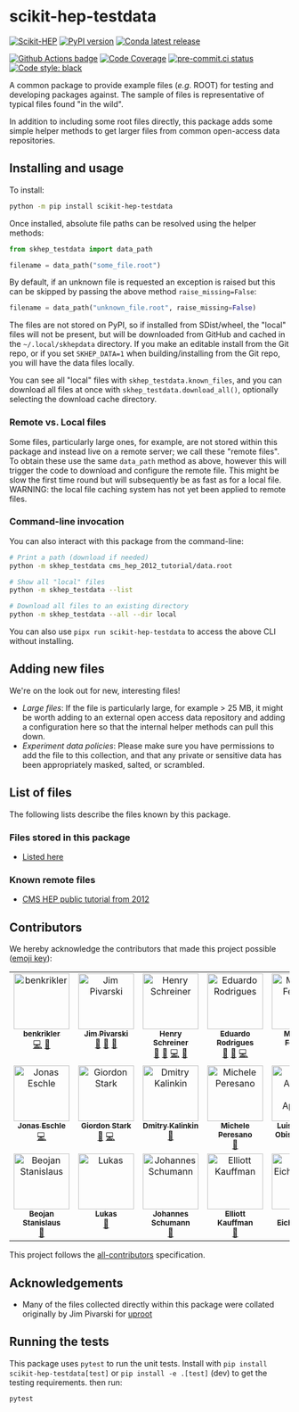 # scikit-hep-testdata

[![Scikit-HEP][sk-badge]](https://scikit-hep.org/)
[![PyPI version](https://img.shields.io/pypi/v/scikit-hep-testdata.svg?longCache=true)](https://pypi.org/project/scikit-hep-testdata/)
[![Conda latest release](https://img.shields.io/conda/vn/conda-forge/scikit-hep-testdata.svg)](https://github.com/conda-forge/scikit-hep-testdata-feedstock)

[![Github Actions badge](https://github.com/scikit-hep/scikit-hep-testdata/workflows/CI/badge.svg)](https://github.com/scikit-hep/scikit-hep-testdata/actions)
[![Code Coverage](https://codecov.io/gh/scikit-hep/scikit-hep-testdata/graph/badge.svg?branch=main)](https://codecov.io/gh/scikit-hep/scikit-hep-testdata?branch=main)
[![pre-commit.ci status](https://results.pre-commit.ci/badge/github/scikit-hep/scikit-hep-testdata/main.svg)](https://results.pre-commit.ci/latest/github/scikit-hep/scikit-hep-testdata/main)
[![Code style: black](https://img.shields.io/badge/code%20style-black-000000.svg)](https://github.com/psf/black)

[sk-badge]: https://scikit-hep.org/assets/images/Scikit--HEP-Project-blue.svg

A common package to provide example files (*e.g*. ROOT) for testing and developing packages against.
The sample of files is representative of typical files found "in the wild".

In addition to including some root files directly, this package adds some simple helper methods to
get larger files from common open-access data repositories.

## Installing and usage
To install:

```bash
python -m pip install scikit-hep-testdata
```

Once installed, absolute file paths can be resolved using the helper methods:

``` python
from skhep_testdata import data_path

filename = data_path("some_file.root")
```

By default, if an unknown file is requested an exception is raised but this can be skipped by passing the above method `raise_missing=False`:

```python
filename = data_path("unknown_file.root", raise_missing=False)
```

The files are not stored on PyPI, so if installed from SDist/wheel, the "local"
files will not be present, but will be downloaded from GitHub and cached in the
`~/.local/skhepdata` directory. If you make an editable install from the Git repo,
or if you set `SKHEP_DATA=1` when building/installing from the Git repo, you will
have the data files locally.

You can see all "local" files with `skhep_testdata.known_files`, and you can
download all files at once with `skhep_testdata.download_all()`, optionally selecting
the download cache directory.

### Remote vs. Local files
Some files, particularly large ones, for example, are not stored within this
package and instead live on a remote server; we call these "remote files".  To
obtain these use the same `data_path` method as above, however this will
trigger the code to download and configure the remote file.  This might be slow
the first time round but will subsequently be as fast as for a local file.
WARNING: the local file caching system has not yet been applied to remote
files.

### Command-line invocation
You can also interact with this package from the command-line:

```bash
# Print a path (download if needed)
python -m skhep_testdata cms_hep_2012_tutorial/data.root

# Show all "local" files
python -m skhep_testdata --list

# Download all files to an existing directory
python -m skhep_testdata --all --dir local
```

You can also use `pipx run scikit-hep-testdata` to access the above CLI without installing.


## Adding new files
We're on the look out for new, interesting files!

- *Large files*: If the file is particularly large, for example > 25 MB, it might be worth adding to an external open access data repository and adding a configuration here so that the internal helper methods can pull this down.
- *Experiment data policies*: Please make sure you have permissions to add the file to this collection, and that any private or sensitive data has been appropriately masked, salted, or scrambled.

## List of files
The following lists describe the files known by this package.

### Files stored in this package
- [Listed here](src/skhep_testdata/data)

### Known remote files
- [CMS HEP public tutorial from 2012](http://opendata.cern.ch/record/50)

## Contributors

We hereby acknowledge the contributors that made this project possible ([emoji key](https://allcontributors.org/docs/en/emoji-key)):
<!-- ALL-CONTRIBUTORS-LIST:START - Do not remove or modify this section -->
<!-- prettier-ignore-start -->
<!-- markdownlint-disable -->
<table>
  <tbody>
    <tr>
      <td align="center" valign="top" width="14.28%"><a href="http://benkrikler.github.io"><img src="https://avatars.githubusercontent.com/u/4083697?v=4?s=100" width="100px;" alt="benkrikler"/><br /><sub><b>benkrikler</b></sub></a><br /><a href="https://github.com/scikit-hep/scikit-hep-testdata/commits?author=benkrikler" title="Code">💻</a> <a href="https://github.com/scikit-hep/scikit-hep-testdata/commits?author=benkrikler" title="Documentation">📖</a></td>
      <td align="center" valign="top" width="14.28%"><a href="https://github.com/jpivarski"><img src="https://avatars.githubusercontent.com/u/1852447?v=4?s=100" width="100px;" alt="Jim Pivarski"/><br /><sub><b>Jim Pivarski</b></sub></a><br /><a href="#maintenance-jpivarski" title="Maintenance">🚧</a> <a href="#data-jpivarski" title="Data">🔣</a> <a href="https://github.com/scikit-hep/scikit-hep-testdata/commits?author=jpivarski" title="Documentation">📖</a></td>
      <td align="center" valign="top" width="14.28%"><a href="http://iscinumpy.dev"><img src="https://avatars.githubusercontent.com/u/4616906?v=4?s=100" width="100px;" alt="Henry Schreiner"/><br /><sub><b>Henry Schreiner</b></sub></a><br /><a href="#maintenance-henryiii" title="Maintenance">🚧</a> <a href="#data-henryiii" title="Data">🔣</a> <a href="https://github.com/scikit-hep/scikit-hep-testdata/commits?author=henryiii" title="Code">💻</a> <a href="https://github.com/scikit-hep/scikit-hep-testdata/commits?author=henryiii" title="Documentation">📖</a></td>
      <td align="center" valign="top" width="14.28%"><a href="http://cern.ch/eduardo.rodrigues"><img src="https://avatars.githubusercontent.com/u/5013581?v=4?s=100" width="100px;" alt="Eduardo Rodrigues"/><br /><sub><b>Eduardo Rodrigues</b></sub></a><br /><a href="#maintenance-eduardo-rodrigues" title="Maintenance">🚧</a> <a href="#data-eduardo-rodrigues" title="Data">🔣</a> <a href="https://github.com/scikit-hep/scikit-hep-testdata/commits?author=eduardo-rodrigues" title="Code">💻</a></td>
      <td align="center" valign="top" width="14.28%"><a href="http://www.matthewfeickert.com/"><img src="https://avatars.githubusercontent.com/u/5142394?v=4?s=100" width="100px;" alt="Matthew Feickert"/><br /><sub><b>Matthew Feickert</b></sub></a><br /><a href="#data-matthewfeickert" title="Data">🔣</a> <a href="https://github.com/scikit-hep/scikit-hep-testdata/commits?author=matthewfeickert" title="Code">💻</a></td>
      <td align="center" valign="top" width="14.28%"><a href="https://cs.purdue.edu/homes/das160"><img src="https://avatars.githubusercontent.com/u/11775615?v=4?s=100" width="100px;" alt="Pratyush Das"/><br /><sub><b>Pratyush Das</b></sub></a><br /><a href="#data-reikdas" title="Data">🔣</a> <a href="https://github.com/scikit-hep/scikit-hep-testdata/commits?author=reikdas" title="Code">💻</a></td>
      <td align="center" valign="top" width="14.28%"><a href="http://blog.jling.dev"><img src="https://avatars.githubusercontent.com/u/5306213?v=4?s=100" width="100px;" alt="Jerry Ling"/><br /><sub><b>Jerry Ling</b></sub></a><br /><a href="#data-Moelf" title="Data">🔣</a> <a href="https://github.com/scikit-hep/scikit-hep-testdata/commits?author=Moelf" title="Code">💻</a></td>
    </tr>
    <tr>
      <td align="center" valign="top" width="14.28%"><a href="https://github.com/jonas-eschle"><img src="https://avatars.githubusercontent.com/u/17454848?v=4?s=100" width="100px;" alt="Jonas Eschle"/><br /><sub><b>Jonas Eschle</b></sub></a><br /><a href="https://github.com/scikit-hep/scikit-hep-testdata/commits?author=jonas-eschle" title="Code">💻</a></td>
      <td align="center" valign="top" width="14.28%"><a href="https://giordonstark.com/"><img src="https://avatars.githubusercontent.com/u/761483?v=4?s=100" width="100px;" alt="Giordon Stark"/><br /><sub><b>Giordon Stark</b></sub></a><br /><a href="#data-kratsg" title="Data">🔣</a> <a href="https://github.com/scikit-hep/scikit-hep-testdata/commits?author=kratsg" title="Code">💻</a></td>
      <td align="center" valign="top" width="14.28%"><a href="https://github.com/veprbl"><img src="https://avatars.githubusercontent.com/u/245573?v=4?s=100" width="100px;" alt="Dmitry Kalinkin"/><br /><sub><b>Dmitry Kalinkin</b></sub></a><br /><a href="#data-veprbl" title="Data">🔣</a></td>
      <td align="center" valign="top" width="14.28%"><a href="https://www.df.unito.it/do/docenti.pl/Show?_id=mperesan#tab-profilo"><img src="https://avatars.githubusercontent.com/u/17836610?v=4?s=100" width="100px;" alt="Michele Peresano"/><br /><sub><b>Michele Peresano</b></sub></a><br /><a href="#data-HealthyPear" title="Data">🔣</a></td>
      <td align="center" valign="top" width="14.28%"><a href="https://github.com/lobis"><img src="https://avatars.githubusercontent.com/u/35803280?v=4?s=100" width="100px;" alt="Luis Antonio Obis Aparicio"/><br /><sub><b>Luis Antonio Obis Aparicio</b></sub></a><br /><a href="#data-lobis" title="Data">🔣</a></td>
      <td align="center" valign="top" width="14.28%"><a href="https://github.com/oshadura"><img src="https://avatars.githubusercontent.com/u/7012420?v=4?s=100" width="100px;" alt="Oksana Shadura"/><br /><sub><b>Oksana Shadura</b></sub></a><br /><a href="#data-oshadura" title="Data">🔣</a></td>
      <td align="center" valign="top" width="14.28%"><a href="https://github.com/nsmith-"><img src="https://avatars.githubusercontent.com/u/6587412?v=4?s=100" width="100px;" alt="Nicholas Smith"/><br /><sub><b>Nicholas Smith</b></sub></a><br /><a href="#data-nsmith-" title="Data">🔣</a></td>
    </tr>
    <tr>
      <td align="center" valign="top" width="14.28%"><a href="https://github.com/beojan"><img src="https://avatars.githubusercontent.com/u/3727925?v=4?s=100" width="100px;" alt="Beojan Stanislaus"/><br /><sub><b>Beojan Stanislaus</b></sub></a><br /><a href="#data-beojan" title="Data">🔣</a></td>
      <td align="center" valign="top" width="14.28%"><a href="http://www.lukasheinrich.com"><img src="https://avatars.githubusercontent.com/u/2318083?v=4?s=100" width="100px;" alt="Lukas"/><br /><sub><b>Lukas</b></sub></a><br /><a href="#data-lukasheinrich" title="Data">🔣</a></td>
      <td align="center" valign="top" width="14.28%"><a href="https://github.com/8me"><img src="https://avatars.githubusercontent.com/u/17862090?v=4?s=100" width="100px;" alt="Johannes Schumann"/><br /><sub><b>Johannes Schumann</b></sub></a><br /><a href="#data-8me" title="Data">🔣</a></td>
      <td align="center" valign="top" width="14.28%"><a href="https://github.com/ekauffma"><img src="https://avatars.githubusercontent.com/u/65742271?v=4?s=100" width="100px;" alt="Elliott Kauffman"/><br /><sub><b>Elliott Kauffman</b></sub></a><br /><a href="#data-ekauffma" title="Data">🔣</a></td>
      <td align="center" valign="top" width="14.28%"><a href="https://github.com/tomeichlersmith"><img src="https://avatars.githubusercontent.com/u/31970302?v=4?s=100" width="100px;" alt="Tom Eichlersmith"/><br /><sub><b>Tom Eichlersmith</b></sub></a><br /><a href="#data-tomeichlersmith" title="Data">🔣</a></td>
      <td align="center" valign="top" width="14.28%"><a href="https://github.com/APN-Pucky"><img src="https://avatars.githubusercontent.com/u/4533248?v=4?s=100" width="100px;" alt="Alexander Puck Neuwirth"/><br /><sub><b>Alexander Puck Neuwirth</b></sub></a><br /><a href="#data-APN-Pucky" title="Data">🔣</a></td>
    </tr>
  </tbody>
</table>

<!-- markdownlint-restore -->
<!-- prettier-ignore-end -->

<!-- ALL-CONTRIBUTORS-LIST:END -->

This project follows the [all-contributors](https://github.com/all-contributors/all-contributors) specification.

## Acknowledgements
- Many of the files collected directly within this package were collated originally by Jim Pivarski for [uproot](https://github.com/scikit-hep/uproot)

## Running the tests
This package uses `pytest` to run the unit tests. Install with `pip install scikit-hep-testdata[test]` or `pip install -e .[test]` (dev) to get the testing requirements.
then run:

```bash
pytest
```
